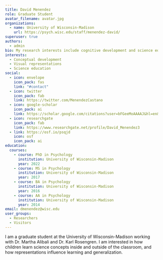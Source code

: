 ```yaml
---
title: David Menendez
role: Graduate Student
avatar_filename: avatar.jpg
organizations:
  - name: University of Wisconsin-Madison
    url: https://psych.wisc.edu/staff/menendez-david/
superuser: true
authors:
  - admin
bio: My research interests include cognitive development and science education
interests:
  - Conceptual development
  - Visual representations
  - Science education
social:
  - icon: envelope
    icon_pack: fas
    link: "#contact"
  - icon: twitter
    icon_pack: fab
    link: https://twitter.com/MenendezCastano
  - icon: google-scholar
    icon_pack: ai
    link: https://scholar.google.com/citations?user=bFGeeMoAAAAJ&hl=en&oi=sra
  - icon: researchgate
    icon_pack: fab
    link: https://www.researchgate.net/profile/David_Menendez3
  - link: https://osf.io/psqjd
    icon: osf
    icon_pack: ai
education:
  courses:
    - course: PhD in Psychology
      institution: University of Wisconsin-Madison
      year: 2022
    - course: MS in Psychology
      institution: University of Wisconsin-Madison
      year: 2017
    - course: BA in Psychology
      institution: University of Wisconsin-Madison
      year: 2016
    - course: AA in Psychology
      institution: University of Wisconsin-Madison
      year: 2014
email: dmenendez@wisc.edu
user_groups:
  - Researchers
  - Visitors
---
```

I am a graduate student at the University of Wisconsin-Madison working with Dr. Martha Alibali and Dr. Karl Rosengren. I am interested in how children learn science concepts inside and outside of the classroom, and how representations influence learning and generalization.
